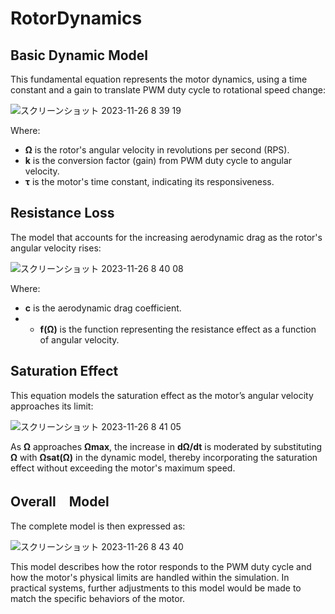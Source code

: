 # RotorDynamics

## Basic Dynamic Model

This fundamental equation represents the motor dynamics, using a time constant and a gain to translate PWM duty cycle to rotational speed change:
   
![スクリーンショット 2023-11-26 8 39 19](https://github.com/toppers/hakoniwa-px4sim/assets/164193/ac0612e4-9dbf-45b3-8abe-6c48c87227fb)

Where:
 - **Ω** is the rotor's angular velocity in revolutions per second (RPS).
 - **k** is the conversion factor (gain) from PWM duty cycle to angular velocity.
 - **τ** is the motor's time constant, indicating its responsiveness.

## Resistance Loss

The model that accounts for the increasing aerodynamic drag as the rotor's angular velocity rises:

![スクリーンショット 2023-11-26 8 40 08](https://github.com/toppers/hakoniwa-px4sim/assets/164193/6436c91b-316d-439a-a26d-91273da375cc)

Where:
 - **c** is the aerodynamic drag coefficient.
 - - **f(Ω)** is the function representing the resistance effect as a function of angular velocity.

## Saturation Effect

This equation models the saturation effect as the motor’s angular velocity approaches its limit:

![スクリーンショット 2023-11-26 8 41 05](https://github.com/toppers/hakoniwa-px4sim/assets/164193/d3d74b4e-3e3b-4bc2-b467-59404d123b35)

As **Ω** approaches **Ωmax**, the increase in **dΩ/dt** is moderated by substituting **Ω** with **Ωsat(Ω)** in the dynamic model, thereby incorporating the saturation effect without exceeding the motor's maximum speed.

## Overall　Model
The complete model is then expressed as:

![スクリーンショット 2023-11-26 8 43 40](https://github.com/toppers/hakoniwa-px4sim/assets/164193/327f6141-ec7e-47b7-a4f7-35ff0bfa47c0)

This model describes how the rotor responds to the PWM duty cycle and how the motor's physical limits are handled within the simulation. In practical systems, further adjustments to this model would be made to match the specific behaviors of the motor.
